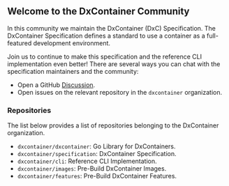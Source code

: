 ## Welcome to the DxContainer Community

In this community we maintain the DxContainer (DxC) Specification. The DxContainer Specification defines a standard to use a container as a full-featured development environment.

Join us to continue to make this specification and the reference CLI implementation even better! There are several ways you can chat with the specification maintainers and the community:

- Open a GitHub [Discussion](https://github.com/orgs/dxcontainer/discussions).
- Open issues on the relevant repository in the `dxcontainer` organization.

### Repositories

The list below provides a list of repositories belonging to the DxContainer organization.

- `dxcontainer/dxcontainer`: Go Library for DxContainers.
- `dxcontainer/specification`: DxContainer Specification.
- `dxcontainer/cli`: Reference CLI Implementation.
- `dxcontainer/images`: Pre-Build DxContainer Images.
- `dxcontainer/features`: Pre-Build DxContainer Features.